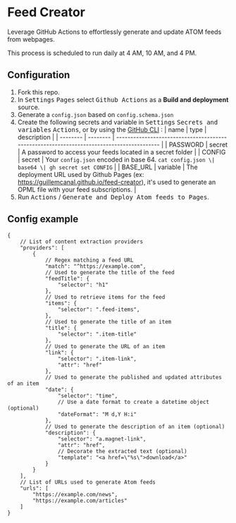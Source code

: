 # Feed Creator

Leverage GitHub Actions to effortlessly generate and update ATOM feeds from webpages.

This process is scheduled to run daily at 4 AM, 10 AM, and 4 PM.

## Configuration

1. Fork this repo.
2. In <kbd>Settings</kbd> <kbd>Pages</kbd> select <kbd>Github Actions</kbd> as a **Build and deployment** source.
3. Generate a `config.json` based on `config.schema.json`
4. Create the following secrets and variable in <kbd>Settings</kbd> <kbd>Secrets and variables</kbd> <kbd>Actions</kbd>, or by using the [GitHub CLI](https://cli.github.com/) : 
   | name     | type     | description                                                                               |
   | -------- | -------- | ----------------------------------------------------------------------------------------- |
   | PASSWORD | secret   | A password to access your feeds located in a secret folder                                |
   | CONFIG   | secret   | Your `config.json` encoded in base 64. `cat config.json \| base64 \| gh secret set CONFIG` |
   | BASE_URL | variable | The deployment URL used by Github Pages (ex: https://guillemcanal.github.io/feed-creator), it's used to generate an OPML file with your feed subscriptions. |
1. Run <kbd>Actions</kbd> / <kbd> Generate and Deploy Atom feeds to Pages</kbd>.

## Config example

```json5
{
    // List of content extraction providers
    "providers": [
        {
            // Regex matching a feed URL
            "match": "^https://example.com",
            // Used to generate the title of the feed
            "feedTitle": {
                "selector": "h1"
            },
            // Used to retrieve items for the feed
            "items": {
                "selector": ".feed-items",
            },
            // Used to generate the title of an item
            "title": {
                "selector": ".item-title"
            },
            // Used to generate the URL of an item
            "link": {
                "selector": ".item-link",
                "attr": "href"
            },
            // Used to generate the published and updated attributes of an item
            "date": {
                "selector": "time",
                // Use a date format to create a datetime object (optional)
                "dateFormat": "M d,Y H:i"
            },
            // Used to generate the description of an item (optional)
            "description": {
                "selector": "a.magnet-link",
                "attr": "href",
                // Decorate the extracted text (optional)
                "template": "<a href=\"%s\">download</a>"
            }
        }
    ],
    // List of URLs used to generate Atom feeds
    "urls": [
        "https://example.com/news",
        "https://example.com/articles"
    ]
}
```
